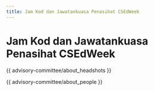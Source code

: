 ```yaml
---
title: Jam Kod dan Jawatankuasa Penasihat CSEdWeek
---
```


# Jam Kod dan Jawatankuasa Penasihat CSEdWeek

{{ advisory-committee/about_headshots }}

{{ advisory-committee/about_people }}